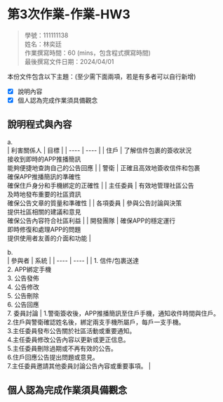 # 第3次作業-作業-HW3
>
>學號：111111138
><br />
>姓名：林奕廷
><br />
>作業撰寫時間：60 (mins，包含程式撰寫時間)
><br />
>最後撰寫文件日期：2024/04/01
>

本份文件包含以下主題：(至少需下面兩項，若是有多者可以自行新增)
- [x] 說明內容
- [x] 個人認為完成作業須具備觀念

## 說明程式與內容

a.<br>
| 利害關係人 | 目標 |
| ---- | ---- |
| 住戶 | 了解信件包裹的簽收狀況<br>接收到即時的APP推播簡訊<br>能夠便捷地查詢自己的公告回應 |
| 警衛 | 正確且高效地簽收信件和包裹<br>確保APP推播簡訊的準確性<br>確保住戶身分和手機綁定的正確性 |
| 主任委員 | 有效地管理社區公告<br>及時地發布重要的社區資訊<br> 確保公告文章的質量和準確性 |
| 各項委員 | 參與公告討論與決策<br>提供社區相關的建議和意見<br>確保公告內容符合社區利益 |
| 開發團隊 | 確保APP的穩定運行<br>即時修復和處理APP的問題<br>提供使用者友善的介面和功能 |

b.<br>
| 參與者 | 系統 |
| ---- | ---- |
| 1. 信件/包裹送達<br>2. APP綁定手機<br>3. 公告發佈<br>4. 公告修改<br>5. 公告刪除<br>6. 公告回應<br>7. 委員討論 | 1.警衛簽收後，APP推播簡訊至住戶手機，通知收件時間與住戶。<br>2.住戶與警衛確認姓名後，綁定兩支手機所屬戶，每戶一支手機。<br>3.主任委員發布公告關於社區活動或重要通知。<br>4.主任委員修改公告內容以更新或更正信息。<br>5.主任委員刪除過期或不再有效的公告。<br>6.住戶回應公告提出問題或意見。<br>7.主任委員邀請其他委員討論公告內容或重要事項。 |



## 個人認為完成作業須具備觀念

